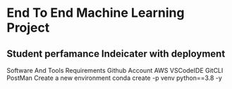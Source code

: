 # End To End Machine Learning Project
## Student perfamance Indeicater with deployment

Software And Tools Requirements
Github Account
AWS
VSCodeIDE
GitCLI
PostMan
Create a new environment
conda create -p venv python==3.8 -y
